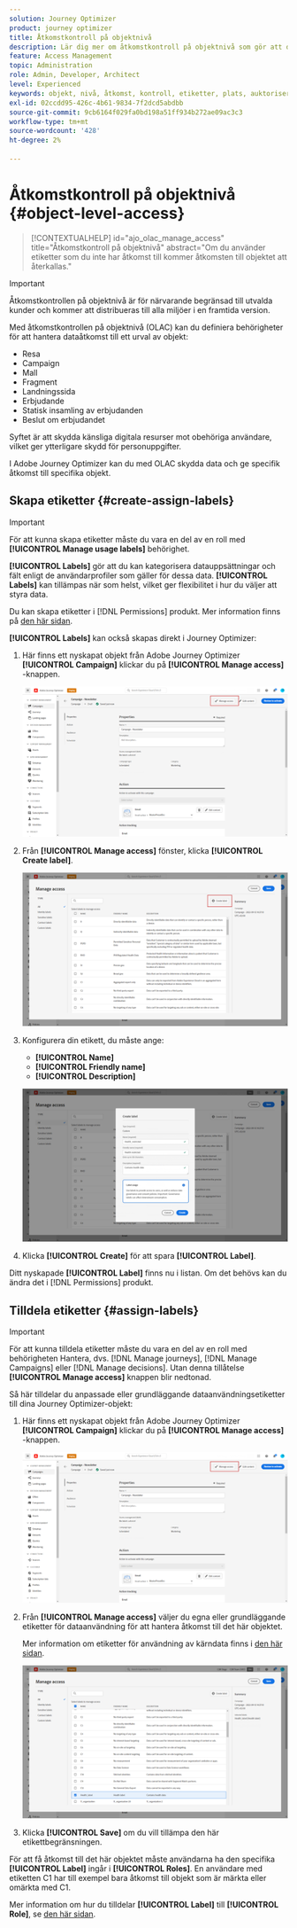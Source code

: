 ```yaml
---
solution: Journey Optimizer
product: journey optimizer
title: Åtkomstkontroll på objektnivå
description: Lär dig mer om åtkomstkontroll på objektnivå som gör att du kan definiera behörigheter för att hantera dataåtkomst till ett urval objekt
feature: Access Management
topic: Administration
role: Admin, Developer, Architect
level: Experienced
keywords: objekt, nivå, åtkomst, kontroll, etiketter, plats, auktorisering
exl-id: 02ccdd95-426c-4b61-9834-7f2dcd5abdbb
source-git-commit: 9cb6164f029fa0bd198a51ff934b272ae09ac3c3
workflow-type: tm+mt
source-wordcount: '428'
ht-degree: 2%

---
```


# Åtkomstkontroll på objektnivå {#object-level-access}

>[!CONTEXTUALHELP]
>id="ajo_olac_manage_access"
>title="Åtkomstkontroll på objektnivå"
>abstract="Om du använder etiketter som du inte har åtkomst till kommer åtkomsten till objektet att återkallas."

>[!IMPORTANT]
>
>Åtkomstkontrollen på objektnivå är för närvarande begränsad till utvalda kunder och kommer att distribueras till alla miljöer i en framtida version.

Med åtkomstkontrollen på objektnivå (OLAC) kan du definiera behörigheter för att hantera dataåtkomst till ett urval av objekt:

* Resa
* Campaign
* Mall
* Fragment
* Landningssida
* Erbjudande
* Statisk insamling av erbjudanden
* Beslut om erbjudandet

Syftet är att skydda känsliga digitala resurser mot obehöriga användare, vilket ger ytterligare skydd för personuppgifter.

I Adobe Journey Optimizer kan du med OLAC skydda data och ge specifik åtkomst till specifika objekt.

## Skapa etiketter {#create-assign-labels}

>[!IMPORTANT]
>
>För att kunna skapa etiketter måste du vara en del av en roll med **[!UICONTROL Manage usage labels]** behörighet.

**[!UICONTROL Labels]** gör att du kan kategorisera datauppsättningar och fält enligt de användarprofiler som gäller för dessa data. **[!UICONTROL Labels]** kan tillämpas när som helst, vilket ger flexibilitet i hur du väljer att styra data.

Du kan skapa etiketter i [!DNL Permissions] produkt. Mer information finns på [den här sidan](https://experienceleague.adobe.com/docs/experience-platform/access-control/abac/permissions-ui/labels.html).

**[!UICONTROL Labels]** kan också skapas direkt i Journey Optimizer:

1. Här finns ett nyskapat objekt från Adobe Journey Optimizer **[!UICONTROL Campaign]** klickar du på **[!UICONTROL Manage access]** -knappen.

   ![](assets/olac_1.png)

1. Från **[!UICONTROL Manage access]** fönster, klicka **[!UICONTROL Create label]**.

   ![](assets/olac_2.png)

1. Konfigurera din etikett, du måste ange:
   * **[!UICONTROL Name]**
   * **[!UICONTROL Friendly name]**
   * **[!UICONTROL Description]**

   ![](assets/olac_3.png)

1. Klicka **[!UICONTROL Create]** för att spara **[!UICONTROL Label]**.

Ditt nyskapade **[!UICONTROL Label]** finns nu i listan. Om det behövs kan du ändra det i [!DNL Permissions] produkt.

## Tilldela etiketter {#assign-labels}

>[!IMPORTANT]
>
>För att kunna tilldela etiketter måste du vara en del av en roll med behörigheten Hantera, dvs. [!DNL Manage journeys], [!DNL Manage Campaigns] eller [!DNL Manage decisions]. Utan denna tillåtelse **[!UICONTROL Manage access]** knappen blir nedtonad.

Så här tilldelar du anpassade eller grundläggande dataanvändningsetiketter till dina Journey Optimizer-objekt:

1. Här finns ett nyskapat objekt från Adobe Journey Optimizer **[!UICONTROL Campaign]** klickar du på **[!UICONTROL Manage access]** -knappen.

   ![](assets/olac_1.png)

1. Från **[!UICONTROL Manage access]** väljer du egna eller grundläggande etiketter för dataanvändning för att hantera åtkomst till det här objektet.

   Mer information om etiketter för användning av kärndata finns i [den här sidan](https://experienceleague.adobe.com/docs/experience-platform/data-governance/labels/reference.html).

   ![](assets/olac_4.png)

1. Klicka **[!UICONTROL Save]** om du vill tillämpa den här etikettbegränsningen.

För att få åtkomst till det här objektet måste användarna ha den specifika **[!UICONTROL Label]** ingår i **[!UICONTROL Roles]**.
En användare med etiketten C1 har till exempel bara åtkomst till objekt som är märkta eller omärkta med C1.

Mer information om hur du tilldelar **[!UICONTROL Label]** till **[!UICONTROL Role]**, se [den här sidan](https://experienceleague.adobe.com/docs/experience-platform/access-control/abac/permissions-ui/permissions.html#manage-labels-for-a-role).
